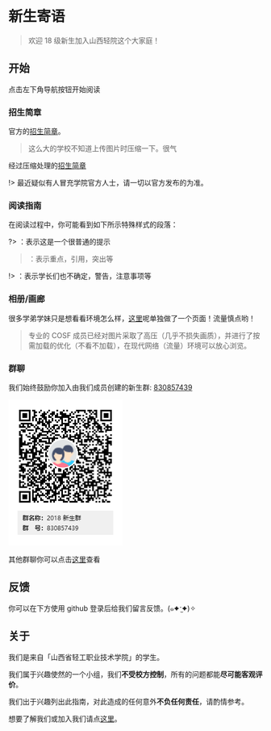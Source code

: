# 新生寄语

> 欢迎 18 级新生加入山西轻院这个大家庭！

## 开始

点击左下角导航按钮开始阅读

### 招生简章

官方的[招生简章](http://sxqgzy.cn/a/zhaoshengjiuye/zhaoshengjianzhang/2018/0707/1317.html)。
> 这么大的学校不知道上传图片时压缩一下。很气

经过压缩处理的[招生简章](qg2018poster.md)

!> 最近疑似有人冒充学院官方人士，请一切以官方发布的为准。

### 阅读指南

在阅读过程中，你可能看到如下所示特殊样式的段落：

?> ：表示这是一个很普通的提示

> ：表示重点，引用，突出等

!> ：表示学长们也不确定，警告，注意事项等

### 相册/画廊

很多学弟学妹只是想看看环境怎么样，[这里](gallery.md)呢单独做了一个页面！流量慎点哟！

> 专业的 COSF 成员已经对图片采取了高压（几乎不损失画质），并进行了按需加载的优化（不看不加载），在现代网络（流量）环境可以放心浏览。

### 群聊

我们始终鼓励你加入由我们成员创建的新生群: [830857439](https://shang.qq.com/wpa/qunwpa?idkey=2d679645d055ae2c5c6d74cbbce035b280f2617f34f3b72e3bcbfb7c1ceccde5)

![2018qrcode](_media/2018qrcode.png)

其他群聊你可以点击[这里](qqgroup.md)查看

## 反馈

你可以在下方使用 github 登录后给我们留言反馈。(๑✦ˑ̫✦)✧

## 关于

我们是来自「山西省轻工职业技术学院」的学生。

我们属于兴趣使然的一个小组，我们**不受校方控制**，所有的问题都能**尽可能客观评价**。

我们出于兴趣列出此指南，对此造成的任何意外**不负任何责任**，请酌情参考。

想要了解我们或加入我们请点[这里](https://cosf.gq/about)。